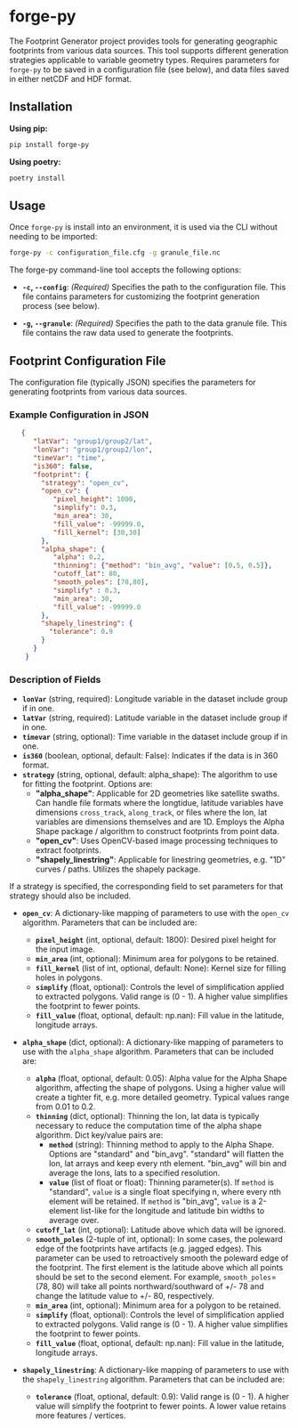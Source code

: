 # forge-py

The Footprint Generator project provides tools for generating geographic footprints from various data sources. This tool supports different generation strategies applicable to variable geometry types. Requires parameters for `forge-py` to be saved in a configuration file (see below), and data files saved in either netCDF and HDF format.

## Installation

**Using pip:**

```bash
pip install forge-py
```

**Using poetry:**

```bash
poetry install
```

## Usage

Once `forge-py` is install into an environment, it is used via the CLI without needing to be imported:

```bash
forge-py -c configuration_file.cfg -g granule_file.nc
```

The forge-py command-line tool accepts the following options:

- **`-c`, `--config`**: _(Required)_ Specifies the path to the configuration file. This file contains parameters for customizing the footprint generation process (see below).

- **`-g`, `--granule`**: _(Required)_ Specifies the path to the data granule file. This file contains the raw data used to generate the footprints.


## Footprint Configuration File

The configuration file (typically JSON) specifies the parameters for generating footprints from various data sources.

### Example Configuration in JSON

```json
   {
      "latVar": "group1/group2/lat",
      "lonVar": "group1/group2/lon",
      "timeVar": "time",
      "is360": false,
      "footprint": {
        "strategy": "open_cv",
        "open_cv": {
           "pixel_height": 1000,
           "simplify": 0.3,
           "min_area": 30,
           "fill_value": -99999.0,
           "fill_kernel": [30,30]
        },
        "alpha_shape": {
           "alpha": 0.2,
           "thinning": {"method": "bin_avg", "value": [0.5, 0.5]},
           "cutoff_lat": 80,
           "smooth_poles": [78,80],
           "simplify" : 0.3,
           "min_area": 30,
           "fill_value": -99999.0
        },
        "shapely_linestring": {
          "tolerance": 0.9
        }
      }
    }
```

### Description of Fields

* **`lonVar`** (string, required): Longitude variable in the dataset include group if in one.
* **`latVar`** (string, required): Latitude variable in the dataset include group if in one.
* **`timevar`** (string, optional): Time variable in the dataset include group if in one.
* **`is360`** (boolean, optional, default: False): Indicates if the data is in 360 format.
* **`strategy`** (string, optional, default: alpha_shape): The algorithm to use for fitting the footprint. Options are:
  * **"alpha_shape"**: Applicable for 2D geometries like satellite swaths. Can handle file formats where the longtidue, latitude variables have dimensions `cross_track`, `along_track`, or files where the lon, lat variables are dimensions themselves and are 1D. Employs the Alpha Shape package / algorithm to construct footprints from point data.
  * **"open_cv"**: Uses OpenCV-based image processing techniques to extract footprints.
  * **"shapely_linestring"**: Applicable for linestring geometries, e.g. "1D" curves / paths. Utilizes the shapely package.

If a strategy is specified, the corresponding field to set parameters for that strategy should also be included.

* **`open_cv`**: A dictionary-like mapping of parameters to use with the `open_cv` algorithm. Parameters that can be included are:
  * **`pixel_height`** (int, optional, default: 1800): Desired pixel height for the input image.
  * **`min_area`** (int, optional): Minimum area for polygons to be retained.
  * **`fill_kernel`** (list of int, optional, default: None): Kernel size for filling holes in polygons.
  * **`simplify`** (float, optional): Controls the level of simplification applied to extracted polygons. Valid range is (0 - 1). A higher value simplifies the footprint to fewer points.
  * **`fill_value`** (float, optional, default: np.nan): Fill value in the latitude, longitude arrays.

* **`alpha_shape`** (dict, optional): A dictionary-like mapping of parameters to use with the `alpha_shape` algorithm. Parameters that can be included are:
  * **`alpha`** (float, optional, default: 0.05): Alpha value for the Alpha Shape algorithm, affecting the shape of polygons. Using a higher value will create a tighter fit, e.g. more detailed geometry. Typical values range from 0.01 to 0.2. 
  * **`thinning`** (dict, optional): Thinning the lon, lat data is typically necessary to reduce the computation time of the alpha shape algorithm. Dict key/value pairs are:
    * **`method`** (string): Thinning method to apply to the Alpha Shape. Options are "standard" and "bin_avg". "standard" will flatten the lon, lat arrays and keep every nth element. "bin_avg" will bin and average the lons, lats to a specified resolution.
    * **`value`** (list of float or float): Thinning parameter(s). If `method` is "standard", `value` is a single float specifying n, where every nth element will be retained. If `method` is "bin_avg", `value` is a 2-element list-like for the longitude and latitude bin widths to average over.
  * **`cutoff_lat`** (int, optional): Latitude above which data will be ignored.
  * **`smooth_poles`** (2-tuple of int, optional): In some cases, the poleward edge of the footprints have artifacts (e.g. jagged edges). This parameter can be used to retroactively smooth the poleward edge of the footprint. The first element is the latitude above which all points should be set to the second element. For example, `smooth_poles`=(78, 80) will take all points northward/southward of +/- 78 and change the latitude value to +/- 80, respectively.
  * **`min_area`** (int, optional): Minimum area for a polygon to be retained.
  * **`simplify`** (float, optional): Controls the level of simplification applied to extracted polygons. Valid range is (0 - 1). A higher value simplifies the footprint to fewer points.
  * **`fill_value`** (float, optional, default: np.nan): Fill value in the latitude, longitude arrays.

* **`shapely_linestring`**: A dictionary-like mapping of parameters to use with the `shapely_linestring` algorithm. Parameters that can be included are:
  * **`tolerance`** (float, optional, default: 0.9): Valid range is (0 - 1). A higher value will simplify the footprint to fewer points. A lower value retains more features / vertices.


